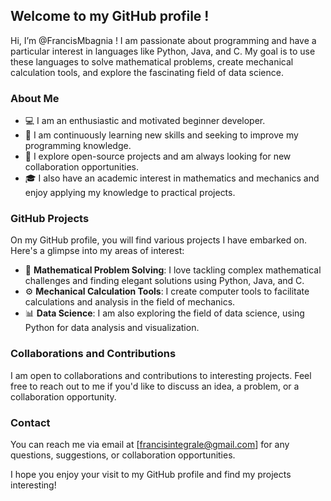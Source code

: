 ## Welcome to my GitHub profile !

Hi, I’m @FrancisMbagnia !
I am passionate about programming and have a particular interest in languages like Python, Java, and C. My goal is to use these languages to solve mathematical problems, create mechanical calculation tools, and explore the fascinating field of data science.

### About Me

- 💻 I am an enthusiastic and motivated beginner developer.
- 🌱 I am continuously learning new skills and seeking to improve my programming knowledge.
- 🔭 I explore open-source projects and am always looking for new collaboration opportunities.
- 🎓 I also have an academic interest in mathematics and mechanics and enjoy applying my knowledge to practical projects.

### GitHub Projects

On my GitHub profile, you will find various projects I have embarked on. Here's a glimpse into my areas of interest:

- 🧮 **Mathematical Problem Solving**: I love tackling complex mathematical challenges and finding elegant solutions using Python, Java, and C.
- ⚙️ **Mechanical Calculation Tools**: I create computer tools to facilitate calculations and analysis in the field of mechanics.
- 📊 **Data Science**: I am also exploring the field of data science, using Python for data analysis and visualization.

### Collaborations and Contributions

I am open to collaborations and contributions to interesting projects. Feel free to reach out to me if you'd like to discuss an idea, a problem, or a collaboration opportunity.

### Contact

You can reach me via email at [francisintegrale@gmail.com] for any questions, suggestions, or collaboration opportunities.

I hope you enjoy your visit to my GitHub profile and find my projects interesting!